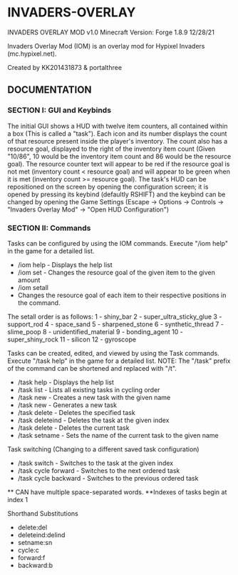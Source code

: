 
# INVADERS-OVERLAY
INVADERS OVERLAY MOD v1.0
Minecraft Version: Forge 1.8.9
12/28/21

Invaders Overlay Mod (IOM) is an overlay mod for Hypixel Invaders (mc.hypixel.net).

Created by KK201431873 & portalthree

## DOCUMENTATION

### SECTION I: GUI and Keybinds
The initial GUI shows a HUD with twelve item counters, all contained within a box (This is called a "task").
Each icon and its number displays the count of that resource present inside the player's inventory. The count also has a resource goal, displayed to the right of the inventory item count (Given "10/86", 10 would be the inventory item count and 86 would be the resource goal).
The resource counter text will appear to be red if the resource goal is not met (inventory count < resource goal) and will appear to be green when it is met (inventory count >= resource goal).
The task's HUD can be repositioned on the screen by opening the configuration screen; it is opened by pressing its keybind (defaultly RSHIFT) and the keybind can be changed by opening the Game Settings (Escape -> Options -> Controls -> "Invaders Overlay Mod" -> "Open HUD Configuration")

### SECTION II: Commands
Tasks can be configured by using the IOM commands. Execute "/iom help" in the game for a detailed list.
- /iom help - Displays the help list
- /iom set <item> <amount> - Changes the resource goal of the given item to the given amount
- /iom setall <amount1> <amount2> <amount3> <amount4> <amount5> <amount6> <amount7> <amount8> <amount9> <amount10> <amount11> <amount12>
 - Changes the resource goal of each item to their respective positions in the command.

The setall order is as follows:
1 - shiny_bar
2 - super_ultra_sticky_glue
3 - support_rod
4 - space_sand
5 - sharpened_stone
6 - synthetic_thread
7 - slime_poop
8 - unidentified_material
9 - bonding_agent
10 - super_shiny_rock
11 - silicon
12 - gyroscope

Tasks can be created, edited, and viewed by using the Task commands. Execute "/task help" in the game for a detailed list.
NOTE: The "/task" prefix of the command can be shortened and replaced with "/t".
- /task help		 - Displays the help list
- /task list		 - Lists all existing tasks in cycling order
- /task new <taskName>	 - Creates a new task with the given name
- /task new		 - Generates a new task
- /task delete <taskName>	 - Deletes the specified task
- /task deleteind <index>	 - Deletes the task at the given index
- /task delete		 - Deletes the current task
- /task setname <taskName> - Sets the name of the current task to the given name

Task switching (Changing to a different saved task configuration)
- /task switch <index>	 - Switches to the task at the given index
- /task cycle forward	 - Switches to the next ordered task
- /task cycle backward	 - Switches to the previous ordered task

**<taskName> CAN have multiple space-separated words.
**Indexes of tasks begin at index 1

Shorthand Substitutions
- delete:del
- deleteind:delind
- setname:sn
- cycle:c
- forward:f
- backward:b
